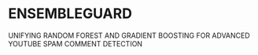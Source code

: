 # ENSEMBLEGUARD
 UNIFYING RANDOM FOREST AND GRADIENT BOOSTING FOR ADVANCED YOUTUBE SPAM COMMENT DETECTION
